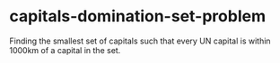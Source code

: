 # capitals-domination-set-problem
Finding the smallest set of capitals such that every UN capital is within 1000km of a capital in the set. 
